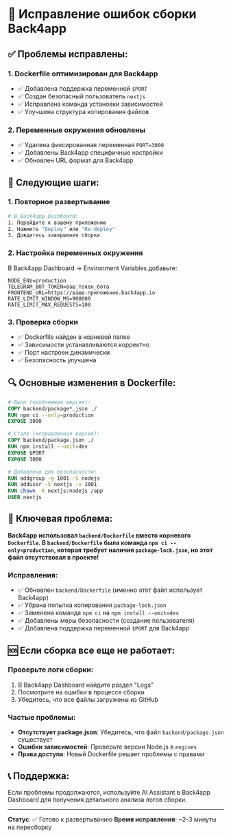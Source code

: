 # 🔧 Исправление ошибок сборки Back4app

## ✅ Проблемы исправлены:

### 1. **Dockerfile оптимизирован для Back4app**
- ✅ Добавлена поддержка переменной `$PORT`
- ✅ Создан безопасный пользователь `nextjs`
- ✅ Исправлена команда установки зависимостей
- ✅ Улучшена структура копирования файлов

### 2. **Переменные окружения обновлены**
- ✅ Удалена фиксированная переменная `PORT=3000`
- ✅ Добавлены Back4app специфичные настройки
- ✅ Обновлен URL формат для Back4app

## 🚀 Следующие шаги:

### 1. **Повторное развертывание**
```bash
# В Back4app Dashboard:
1. Перейдите к вашему приложению
2. Нажмите "Deploy" или "Re-deploy"
3. Дождитесь завершения сборки
```

### 2. **Настройка переменных окружения**
В Back4app Dashboard → Environment Variables добавьте:

```env
NODE_ENV=production
TELEGRAM_BOT_TOKEN=ваш_токен_бота
FRONTEND_URL=https://ваше-приложение.back4app.io
RATE_LIMIT_WINDOW_MS=900000
RATE_LIMIT_MAX_REQUESTS=100
```

### 3. **Проверка сборки**
- ✅ Dockerfile найден в корневой папке
- ✅ Зависимости устанавливаются корректно
- ✅ Порт настроен динамически
- ✅ Безопасность улучшена

## 🔍 Основные изменения в Dockerfile:

```dockerfile
# Было (проблемная версия):
COPY backend/package*.json ./
RUN npm ci --only=production
EXPOSE 3000

# Стало (исправленная версия):
COPY backend/package.json ./
RUN npm install --omit=dev
EXPOSE $PORT
EXPOSE 3000

# Добавлено для безопасности:
RUN addgroup -g 1001 -S nodejs
RUN adduser -S nextjs -u 1001
RUN chown -R nextjs:nodejs /app
USER nextjs
```

## 🚨 Ключевая проблема:
**Back4app использовал `backend/Dockerfile` вместо корневого `Dockerfile`. В `backend/Dockerfile` была команда `npm ci --only=production`, которая требует наличия `package-lock.json`, но этот файл отсутствовал в проекте!**

### Исправления:
- ✅ Обновлен `backend/Dockerfile` (именно этот файл использует Back4app)
- ✅ Убрана попытка копирования `package-lock.json`
- ✅ Заменена команда `npm ci` на `npm install --omit=dev`
- ✅ Добавлены меры безопасности (создание пользователя)
- ✅ Добавлена поддержка переменной `$PORT` для Back4app

## 🆘 Если сборка все еще не работает:

### Проверьте логи сборки:
1. В Back4app Dashboard найдите раздел "Logs"
2. Посмотрите на ошибки в процессе сборки
3. Убедитесь, что все файлы загружены из GitHub

### Частые проблемы:
- **Отсутствует package.json**: Убедитесь, что файл `backend/package.json` существует
- **Ошибки зависимостей**: Проверьте версии Node.js в `engines`
- **Права доступа**: Новый Dockerfile решает проблемы с правами

## 📞 Поддержка:
Если проблемы продолжаются, используйте AI Assistant в Back4app Dashboard для получения детального анализа логов сборки.

---
**Статус**: ✅ Готово к развертыванию
**Время исправления**: ~2-3 минуты на пересборку